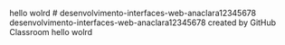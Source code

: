 hello wolrd # desenvolvimento-interfaces-web-anaclara12345678
desenvolvimento-interfaces-web-anaclara12345678 created by GitHub Classroom
hello wolrd